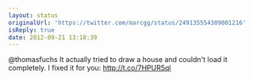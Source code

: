 ```yaml
---
layout: status
originalUrl: 'https://twitter.com/marcgg/status/249135554309001216'
isReply: true
date: 2012-09-21 13:18:39
---
```


@thomasfuchs It actually tried to draw a house and couldn't load it completely. I fixed it for you: http://t.co/7HPUR5ql
